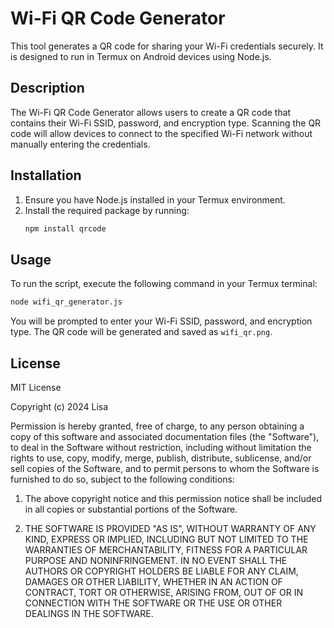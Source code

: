 # Wi-Fi QR Code Generator

This tool generates a QR code for sharing your Wi-Fi credentials securely. It is designed to run in Termux on Android devices using Node.js.

## Description

The Wi-Fi QR Code Generator allows users to create a QR code that contains their Wi-Fi SSID, password, and encryption type. Scanning the QR code will allow devices to connect to the specified Wi-Fi network without manually entering the credentials.

## Installation

1. Ensure you have Node.js installed in your Termux environment.
2. Install the required package by running:
   ```bash
   npm install qrcode
   ```

## Usage

To run the script, execute the following command in your Termux terminal:
```bash
node wifi_qr_generator.js
```
You will be prompted to enter your Wi-Fi SSID, password, and encryption type. The QR code will be generated and saved as `wifi_qr.png`.

## License

MIT License

Copyright (c) 2024 Lisa

Permission is hereby granted, free of charge, to any person obtaining a copy of this software and associated documentation files (the "Software"), to deal in the Software without restriction, including without limitation the rights to use, copy, modify, merge, publish, distribute, sublicense, and/or sell copies of the Software, and to permit persons to whom the Software is furnished to do so, subject to the following conditions:

1. The above copyright notice and this permission notice shall be included in all copies or substantial portions of the Software.

2. THE SOFTWARE IS PROVIDED "AS IS", WITHOUT WARRANTY OF ANY KIND, EXPRESS OR IMPLIED, INCLUDING BUT NOT LIMITED TO THE WARRANTIES OF MERCHANTABILITY, FITNESS FOR A PARTICULAR PURPOSE AND NONINFRINGEMENT. IN NO EVENT SHALL THE AUTHORS OR COPYRIGHT HOLDERS BE LIABLE FOR ANY CLAIM, DAMAGES OR OTHER LIABILITY, WHETHER IN AN ACTION OF CONTRACT, TORT OR OTHERWISE, ARISING FROM, OUT OF OR IN CONNECTION WITH THE SOFTWARE OR THE USE OR OTHER DEALINGS IN THE SOFTWARE.
